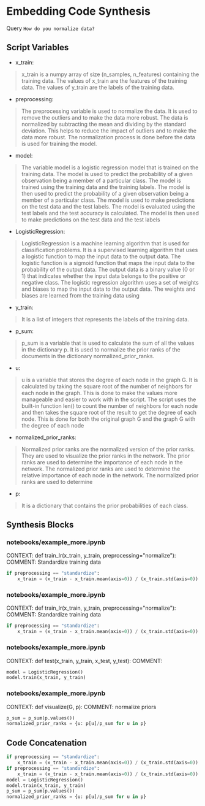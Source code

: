 # Embedding Code Synthesis
Query `How do you normalize data?`
## Script Variables
- x_train:<br>
>x_train is a numpy array of size (n_samples, n_features) containing the training data. The values of x_train are the features of the training data. The values of y_train are the labels of the training data.
- preprocessing:<br>
>The preprocessing variable is used to normalize the data. It is used to remove the outliers and to make the data more robust. The data is normalized by subtracting the mean and dividing by the standard deviation. This helps to reduce the impact of outliers and to make the data more robust. The normalization process is done before the data is used for training the model.
- model:<br>
>The variable model is a logistic regression model that is trained on the training data. The model is used to predict the probability of a given observation being a member of a particular class. The model is trained using the training data and the training labels. The model is then used to predict the probability of a given observation being a member of a particular class. The model is used to make predictions on the test data and the test labels. The model is evaluated using the test labels and the test accuracy is calculated. The model is then used to make predictions on the test data and the test labels
- LogisticRegression:<br>
>LogisticRegression is a machine learning algorithm that is used for classification problems. It is a supervised learning algorithm that uses a logistic function to map the input data to the output data. The logistic function is a sigmoid function that maps the input data to the probability of the output data. The output data is a binary value (0 or 1) that indicates whether the input data belongs to the positive or negative class. The logistic regression algorithm uses a set of weights and biases to map the input data to the output data. The weights and biases are learned from the training data using
- y_train:<br>
>It is a list of integers that represents the labels of the training data.
- p_sum:<br>
>p_sum is a variable that is used to calculate the sum of all the values in the dictionary p. It is used to normalize the prior ranks of the documents in the dictionary normalized_prior_ranks.
- u:<br>
>u is a variable that stores the degree of each node in the graph G. It is calculated by taking the square root of the number of neighbors for each node in the graph. This is done to make the values more manageable and easier to work with in the script. The script uses the built-in function len() to count the number of neighbors for each node and then takes the square root of the result to get the degree of each node. This is done for both the original graph G and the graph G with the degree of each node
- normalized_prior_ranks:<br>
>Normalized prior ranks are the normalized version of the prior ranks. They are used to visualize the prior ranks in the network. The prior ranks are used to determine the importance of each node in the network. The normalized prior ranks are used to determine the relative importance of each node in the network. The normalized prior ranks are used to determine
- p:<br>
>It is a dictionary that contains the prior probabilities of each class.
## Synthesis Blocks
### notebooks/example_more.ipynb
CONTEXT: def train_lr(x_train, y_train, preprocessing="normalize"): COMMENT: Standardize training data
```python
if preprocessing == "standardize":
    x_train = (x_train - x_train.mean(axis=0)) / (x_train.std(axis=0))
```

### notebooks/example_more.ipynb
CONTEXT: def train_lr(x_train, y_train, preprocessing="normalize"): COMMENT: Standardize training data
```python
if preprocessing == "standardize":
    x_train = (x_train - x_train.mean(axis=0)) / (x_train.std(axis=0))
```

### notebooks/example_more.ipynb
CONTEXT: def test(x_train, y_train, x_test, y_test): COMMENT:
```python
model = LogisticRegression()
model.train(x_train, y_train)
```

### notebooks/example_more.ipynb
CONTEXT: def visualize(G, p): COMMENT: normalize priors
```python
p_sum = p_sum(p.values())
normalized_prior_ranks = {u: p[u]/p_sum for u in p}
```

## Code Concatenation
```python
if preprocessing == "standardize":
    x_train = (x_train - x_train.mean(axis=0)) / (x_train.std(axis=0))
if preprocessing == "standardize":
    x_train = (x_train - x_train.mean(axis=0)) / (x_train.std(axis=0))
model = LogisticRegression()
model.train(x_train, y_train)
p_sum = p_sum(p.values())
normalized_prior_ranks = {u: p[u]/p_sum for u in p}
```
